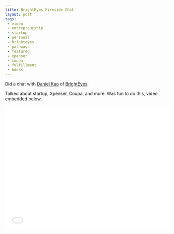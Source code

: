 ```yaml
---
title: BrightEyes Fireside Chat
layout: post
tags:
 - video
 - entrepreurship
 - startup
 - personal
 - brighteyes
 - pathways
 - featured
 - xpenser
 - coupa
 - fulfillment
 - books
---
```


Did a chat with [Daniel Kao](https://twitter.com/diplateevo) of [BrightEyes](http://brighteyes-students.org/).

Talked about startup, Xpenser, Coupa, and more. Was fun to do this, video embedded below.

<div>
  <p><iframe width="532" height="400" src="//www.youtube.com/embed/lUPOfTd-RnE" frameborder="0" allowfullscreen="allowfullscreen"> </iframe></p>
</div>